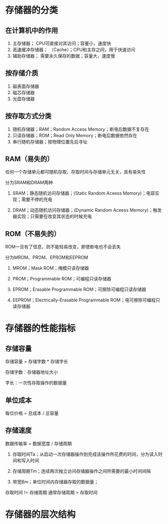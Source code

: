 # 存储器的分类

## 在计算机中的作用
1. 主存储器； CPU可直接对其访问；容量小，速度快
2. 高速缓冲存储器； （Cache）；CPU和主存之间，用于快速访问
3. 辅助存储器； 需要永久保存的数据；容量大，速度慢

## 按存储介质
1. 磁表面存储器
2. 磁芯存储器
3. 光盘存储器

## 按存取方式分类
1. 随机存储器；RAM；Random Access Memory；断电后数据不复存在
2. 只读存储器；ROM；Read Only Memory；断电后数据依然存在
3. 串行随机存储器；按物理位置先后寻址

## RAM（易失的）
任何一个存储单元都可随机存取，存取时间与存储单元无关，具有易失性

分为SRAM和DRAM两种

1. SRAM；静态随机访问存储器；(Static Random Aceess Memory)；电容实现；需要不停的充电

2. DRAM；动态随机访问存储器；(Dynamic Random Aceess Memory)；触发器实现；只需要在改变其状态的时候充电

## ROM（不易失的）
ROM一旦有了信息，则不能轻易改变，即使断电也不会丢失

分为MROM、PROM、EPROM和EEPROM

1. MROM；Mask ROM；掩模只读存储器

2. PROM；Programmable ROM；可编程只读存储器

3. EPROM；Erasable Programmable ROM；可擦除可编程只读存储器

4. EEPROM；Electrically-Erasable Programmable ROM；电可擦除可编程只读存储器

# 存储器的性能指标
## 存储容量
存储容量 = 存储字数 * 存储字长

存储字数：存储器地址大小

字长：一次性存取操作的数据量

## 单位成本
每位价格 = 总成本 / 总容量

## 存储速度
数据传输率 = 数据宽度 / 存储周期

1. 存取时间Ta；从启动一次存储器操作到完成该操作所花费的时间，分为读入时间和写入时间

2. 存储周期Tm；连续两次独立访问存储器操作之间所需要的最小时间间隔

3. 带宽Bm；单位时间内存储器存取的数据量；

存取时间 != 存储周期
通常存储周期 > 存取时间

# 存储器的层次结构


